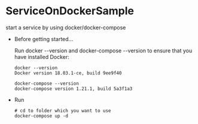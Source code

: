 # ServiceOnDockerSample
start a service by using docker/docker-compose

- Before getting started...

    Run docker --version and docker-compose --version to ensure that you have installed Docker:
    
    ```shell
    docker --version
    Docker version 18.03.1-ce, build 9ee9f40
    
    docker-compose --version	
    docker-compose version 1.21.1, build 5a3f1a3
    ```

- Run
    ```shell
    # cd to folder which you want to use
    docker-compose up -d
    ```
